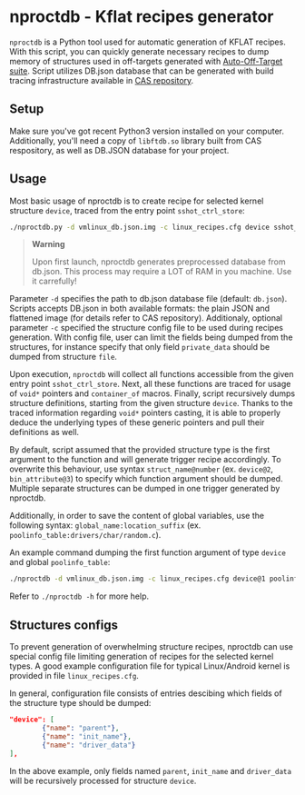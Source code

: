 # nproctdb - Kflat recipes generator

`nproctdb` is a Python tool used for automatic generation of KFLAT recipes. With this script, you can quickly generate necessary recipes to dump memory of structures used in off-targets generated with [Auto-Off-Target suite](https://github.com/Samsung/auto_off_target). Script utilizes DB.json database that can be generated with build tracing infrastructure available in [CAS repository](https://github.com/Samsung/CAS).


## Setup
Make sure you've got recent Python3 version installed on your computer. Additionally, you'll need a copy of `libftdb.so` library built from CAS respository, as well as DB.JSON database for your project.


## Usage
Most basic usage of nproctdb is to create recipe for selected kernel structure `device`, traced from the entry point `sshot_ctrl_store`:

```sh
./nproctdb.py -d vmlinux_db.json.img -c linux_recipes.cfg device sshot_ctrl_store
```

> **Warning**
>
> Upon first launch, nproctdb generates preprocessed database from db.json. This process may require a LOT of RAM in you machine. Use it carrefully!

Parameter `-d` specifies the path to db.json database file (default: `db.json`). Scripts accepts DB.json in both available formats: the plain JSON and flattened image (for details refer to CAS repository). Additionaly, optional parameter `-c` specified the structure config file to be used during recipes generation. With config file, user can limit the fields being dumped from the structures, for instance specify that only field `private_data` should be dumped from structure `file`.

Upon execution, `nproctdb` will collect all functions accessible from the given entry point `sshot_ctrl_store`. Next, all these functions are traced for usage of `void*` pointers and `container_of` macros. Finally, script recursively dumps structure definitions, starting from the given structure `device`. Thanks to the traced information regarding `void*` pointers casting, it is able to properly deduce the underlying types of these generic pointers and pull their definitions as well.

By default, script assumed that the provided structure type is the first argument to the function and will generate trigger recipe accordingly. To overwrite this behaviour, use syntax `struct_name@number` (ex. `device@2`, `bin_attribute@3`) to specify which function argument should be dumped. Multiple separate structures can be dumped in one trigger generated by nproctdb.

Additionally, in order to save the content of global variables, use the following syntax: `global_name:location_suffix` (ex. `poolinfo_table:drivers/char/random.c`).

An example command dumping the first function argument of type `device` and global `poolinfo_table`:

```sh
./nproctdb -d vmlinux_db.json.img -c linux_recipes.cfg device@1 poolinfo_table:drivers/char/random.c sshot_ctrl_store
```

Refer to `./nproctdb -h` for more help.

## Structures configs
To prevent generation of overwhelming structure recipes, nproctdb can use special config file limiting generation of recipes for the selected kernel types. A good example configuration file for typical Linux/Android kernel is provided in file `linux_recipes.cfg`.

In general, configuration file consists of entries descibing which fields of the structure type should be dumped:

```json
"device": [
        {"name": "parent"},
        {"name": "init_name"},
        {"name": "driver_data"}
],
```

In the above example, only fields named `parent`, `init_name` and `driver_data` will be recursively processed for structure `device`.
